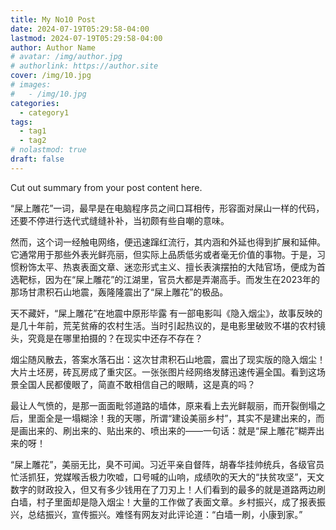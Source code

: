 ```yaml
---
title: My No10 Post
date: 2024-07-19T05:29:58-04:00
lastmod: 2024-07-19T05:29:58-04:00
author: Author Name
# avatar: /img/author.jpg
# authorlink: https://author.site
cover: /img/10.jpg
# images:
#   - /img/10.jpg
categories:
  - category1
tags:
  - tag1
  - tag2
# nolastmod: true
draft: false
---
```


Cut out summary from your post content here.

“屎上雕花”一词，最早是在电脑程序员之间口耳相传，形容面对屎山一样的代码，还要不停进行迭代式缝缝补补，当初颇有些自嘲的意味。


然而，这个词一经触电网络，便迅速蹿红流行，其内涵和外延也得到扩展和延伸。它通常用于那些外表光鲜亮丽，但实际上品质低劣或者毫无价值的事物。于是，习惯粉饰太平、热衷表面文章、迷恋形式主义、擅长表演摆拍的大陆官场，便成为首选靶标，因为在“屎上雕花”的江湖里，官员大都是弄潮高手。而发生在2023年的那场甘肃积石山地震，轰隆隆震出了“屎上雕花”的极品。

天不藏奸，“屎上雕花”在地震中原形毕露
有一部电影叫《隐入烟尘》，故事反映的是几十年前，荒芜贫瘠的农村生活。当时引起热议的，是电影里破败不堪的农村镜头，究竟是在哪里拍摄的？在现实中还存不存在？

烟尘随风散去，答案水落石出：这次甘肃积石山地震，震出了现实版的隐入烟尘！大片土坯房，砖瓦房成了重灾区。一张张图片经网络发酵迅速传遍全国。看到这场景全国人民都傻眼了，简直不敢相信自己的眼睛，这是真的吗？

最让人气愤的，是那一面面毗邻道路的墙体，原来看上去光鲜靓丽，而开裂倒塌之后，里面全是一塌糊涂！我的天哪，所谓“建设美丽乡村”，其实不是建出来的，而是画出来的、刷出来的、贴出来的、喷出来的——一句话：就是“屎上雕花”糊弄出来的呀！

“屎上雕花”，美丽无比，臭不可闻。习近平亲自督阵，胡春华挂帅统兵，各级官员忙活抓狂，党媒喉舌极力吹嘘，口号喊的山响，成绩吹的天大的“扶贫攻坚”，天文数字的财政投入，但又有多少钱用在了刀刃上！人们看到的最多的就是道路两边刷白墙，村子里面却是隐入烟尘！大量的工作做了表面文章。乡村振兴，成了报表振兴，总结振兴，宣传振兴。难怪有网友对此评论道：“白墙一刷，小康到家。”